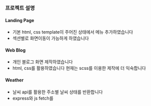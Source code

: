### 프로젝트 설명
#### Landing Page
- 기본 html, css template이 주어진 상태에서 메뉴 추가하였습니다
- 섹션별로 화면이동이 가능하게 하였습니다

#### Web Blog
- 개인 블로그 화면 제작하였습니다
- html, css를 활용하였습니다
현재는 scss를 이용한 제작에 더 익숙합니다

#### Weather
- 날씨 api를 활용한 주소별 날씨 상태를 반환합니다
- express와 js fetch를 
